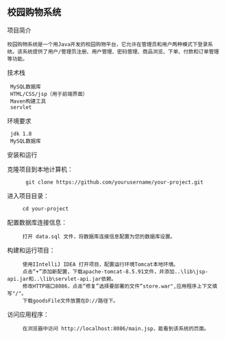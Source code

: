 校园购物系统
---------------------------
项目简介
   
    校园购物系统是一个用Java开发的校园购物平台，它允许在管理员和用户两种模式下登录系统。该系统提供了用户/管理员注册、用户管理、密码管理、商品浏览、下单、付款和订单管理等功能。

技术栈

     MySQL数据库
     HTML/CSS/jsp（用于前端界面）
     Maven构建工具
     servlet

环境要求

     jdk 1.8
     MySQL数据库

安装和运行

   克隆项目到本地计算机：

          git clone https://github.com/yourusername/your-project.git

   进入项目目录：

         cd your-project

   配置数据库连接信息：

         打开 data.sql 文件，将数据库连接信息配置为您的数据库设置。

   构建和运行项目：

         使用IIntelliJ IDEA 打开项目，配置运行环境Tomcat本地环境。
         点击“+”添加新配置，下载apache-tomcat-8.5.91文件，并添加..\lib\jsp-api.jar和..\lib\servlet-api.jar依赖。
         修改HTTP端口8086，点击“修复”选择要部署的文件“store.war",应用程序上下文填写"/"。
         下载goodsFile文件放置在D://路径下。

   访问应用程序：

         在浏览器中访问 http://localhost:8086/main.jsp，能看到该系统的页面。

